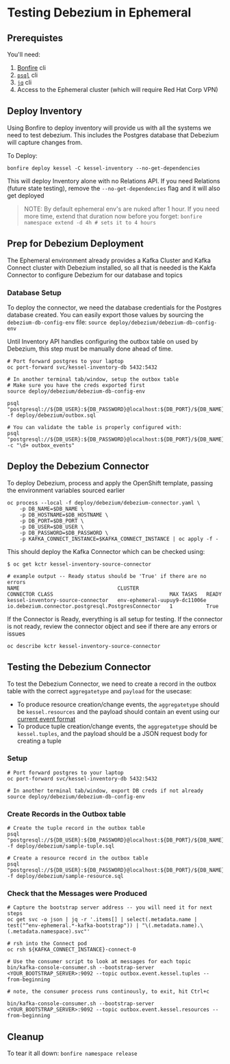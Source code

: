 # Testing Debezium in Ephemeral

## Prerequistes
You'll need:
1) [Bonfire](https://github.com/RedHatInsights/bonfire?tab=readme-ov-file#installing-locally) cli
2) [`psql`](https://www.postgresql.org/download/) cli
3) [`jq`](https://github.com/jqlang/jq?tab=readme-ov-file#installation) cli
4) Access to the Ephemeral cluster (which will require Red Hat Corp VPN)

## Deploy Inventory

Using Bonfire to deploy inventory will provide us with all the systems we need to test debezium. This includes the Postgres database that Debezium will capture changes from.

To Deploy:

`bonfire deploy kessel -C kessel-inventory --no-get-dependencies`

This will deploy Inventory alone with no Relations API. If you need Relations (future state testing), remove the `--no-get-dependencies` flag and it will also get deployed

> NOTE: By default ephemeral env's are nuked after 1 hour.
> If you need more time, extend that duration now before you forget: `bonfire namespace extend -d 4h # sets it to 4 hours`

## Prep for Debezium Deployment

The Ephemeral environment already provides a Kafka Cluster and Kafka Connect cluster with Debezium installed, so all that is needed is the Kakfa Connector to configure Debezium for our database and topics

### Database Setup

To deploy the connector, we need the database credentials for the Postgres database created. You can easily export those values by sourcing the `debezium-db-config-env` file: `source deploy/debezium/debezium-db-config-env`

Until Inventory API handles configuring the outbox table on used by Debezium, this step must be manually done ahead of time.

```shell
# Port forward postgres to your laptop
oc port-forward svc/kessel-inventory-db 5432:5432

# In another terminal tab/window, setup the outbox table
# Make sure you have the creds exported first
source deploy/debezium/debezium-db-config-env

psql "postgresql://${DB_USER}:${DB_PASSWORD}@localhost:${DB_PORT}/${DB_NAME}" -f deploy/debezium/outbox.sql

# You can validate the table is properly configured with:
psql "postgresql://${DB_USER}:${DB_PASSWORD}@localhost:${DB_PORT}/${DB_NAME}" -c "\d+ outbox_events"
```

## Deploy the Debezium Connector

To deploy Debezium, process and apply the OpenShift template, passing the environment variables sourced earlier

```shell
oc process --local -f deploy/debezium/debezium-connector.yaml \
    -p DB_NAME=$DB_NAME \
    -p DB_HOSTNAME=$DB_HOSTNAME \
    -p DB_PORT=$DB_PORT \
    -p DB_USER=$DB_USER \
    -p DB_PASSWORD=$DB_PASSWORD \
    -p KAFKA_CONNECT_INSTANCE=$KAFKA_CONNECT_INSTANCE | oc apply -f -
```

This should deploy the Kafka Connector which can be checked using:

```shell
$ oc get kctr kessel-inventory-source-connector

# example output -- Ready status should be 'True' if there are no errors
NAME                                CLUSTER                         CONNECTOR CLASS                                      MAX TASKS   READY
kessel-inventory-source-connector   env-ephemeral-uupuy9-dc11006e   io.debezium.connector.postgresql.PostgresConnector   1           True
```

If the Connector is Ready, everything is all setup for testing. If the connector is not ready, review the connector object and see if there are any errors or issues

```shell
oc describe kctr kessel-inventory-source-connector
```

## Testing the Debezium Connector

To test the Debezium Connector, we need to create a record in the outbox table with the correct `aggregatetype` and `payload` for the usecase:
* To produce resource creation/change events, the `aggregatetype` should be `kessel.resources` and the payload should contain an event using our [current event format](https://github.com/project-kessel/inventory-api/blob/4e924e0a731501c51dc523821f66070e3595d4f0/internal/eventing/api/event.go#L13)
* To produce tuple creation/change events, the `aggregatetype` should be `kessel.tuples`, and the payload should be a JSON request body for creating a tuple

### Setup

```shell
# Port forward postgres to your laptop
oc port-forward svc/kessel-inventory-db 5432:5432

# In another terminal tab/window, export DB creds if not already
source deploy/debezium/debezium-db-config-env
```

### Create Records in the Outbox table

```shell
# Create the tuple record in the outbox table
psql "postgresql://${DB_USER}:${DB_PASSWORD}@localhost:${DB_PORT}/${DB_NAME}" -f deploy/debezium/sample-tuple.sql

# Create a resource record in the outbox table
psql "postgresql://${DB_USER}:${DB_PASSWORD}@localhost:${DB_PORT}/${DB_NAME}" -f deploy/debezium/sample-resource.sql
```

### Check that the Messages were Produced

```shell
# Capture the bootstrap server address -- you will need it for next steps
oc get svc -o json | jq -r '.items[] | select(.metadata.name | test("^env-ephemeral.*-kafka-bootstrap")) | "\(.metadata.name).\(.metadata.namespace).svc"'

# rsh into the Connect pod
oc rsh ${KAFKA_CONNECT_INSTANCE}-connect-0

# Use the consumer script to look at messages for each topic
bin/kafka-console-consumer.sh --bootstrap-server <YOUR_BOOTSTRAP_SERVER>:9092 --topic outbox.event.kessel.tuples --from-beginning

# note, the consumer process runs continously, to exit, hit Ctrl+c

bin/kafka-console-consumer.sh --bootstrap-server <YOUR_BOOTSTRAP_SERVER>:9092 --topic outbox.event.kessel.resources --from-beginning
```

## Cleanup

To tear it all down: `bonfire namespace release`
